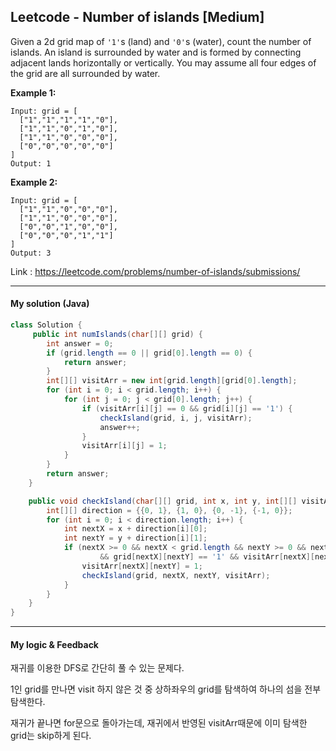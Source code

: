 ## Leetcode - Number of islands [Medium]

Given a 2d grid map of `'1'`s (land) and `'0'`s (water), count the number of islands. An island is surrounded by water and is formed by connecting adjacent lands horizontally or vertically. You may assume all four edges of the grid are all surrounded by water.

 

**Example 1:**

```
Input: grid = [
  ["1","1","1","1","0"],
  ["1","1","0","1","0"],
  ["1","1","0","0","0"],
  ["0","0","0","0","0"]
]
Output: 1
```

**Example 2:**

```
Input: grid = [
  ["1","1","0","0","0"],
  ["1","1","0","0","0"],
  ["0","0","1","0","0"],
  ["0","0","0","1","1"]
]
Output: 3
```

Link : https://leetcode.com/problems/number-of-islands/submissions/

---



#### My solution (Java)

```java
class Solution {
     public int numIslands(char[][] grid) {
        int answer = 0;
        if (grid.length == 0 || grid[0].length == 0) {
            return answer;
        }
        int[][] visitArr = new int[grid.length][grid[0].length];
        for (int i = 0; i < grid.length; i++) {
            for (int j = 0; j < grid[0].length; j++) {
                if (visitArr[i][j] == 0 && grid[i][j] == '1') {
                    checkIsland(grid, i, j, visitArr);
                    answer++;
                }
                visitArr[i][j] = 1;
            }
        }
        return answer;
    }

    public void checkIsland(char[][] grid, int x, int y, int[][] visitArr) {
        int[][] direction = {{0, 1}, {1, 0}, {0, -1}, {-1, 0}};
        for (int i = 0; i < direction.length; i++) {
            int nextX = x + direction[i][0];
            int nextY = y + direction[i][1];
            if (nextX >= 0 && nextX < grid.length && nextY >= 0 && nextY < grid[0].length
                    && grid[nextX][nextY] == '1' && visitArr[nextX][nextY] == 0) {
                visitArr[nextX][nextY] = 1;
                checkIsland(grid, nextX, nextY, visitArr);
            }
        }
    }
}

```

---



#### My logic & Feedback

재귀를 이용한 DFS로 간단히 풀 수 있는 문제다.

1인 grid를 만나면 visit 하지 않은 것 중 상하좌우의 grid를 탐색하여 하나의 섬을 전부 탐색한다.

재귀가 끝나면 for문으로 돌아가는데, 재귀에서 반영된 visitArr때문에 이미 탐색한 grid는 skip하게 된다.
